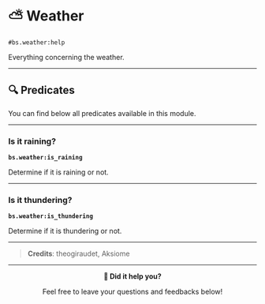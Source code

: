 # ⛅ Weather

`#bs.weather:help`

Everything concerning the weather.

---

## 🔍 Predicates

You can find below all predicates available in this module.

---

### Is it raining?

**`bs.weather:is_raining`**

Determine if it is raining or not.

---

### Is it thundering?

**`bs.weather:is_thundering`**

Determine if it is thundering or not.

---


> **Credits**: theogiraudet, Aksiome

---

<div align=center>

**💬 Did it help you?**

Feel free to leave your questions and feedbacks below!

</div>

<script src="https://giscus.app/client.js"
        data-repo="Gunivers/Glibs"
        data-repo-id="R_kgDOHQjqYg"
        data-category="Documentation"
        data-category-id="DIC_kwDOHQjqYs4CUQpy"
        data-mapping="title"
        data-strict="0"
        data-reactions-enabled="1"
        data-emit-metadata="0"
        data-input-position="bottom"
        data-theme="light"
        data-lang="fr"
        data-loading="lazy"
        crossorigin="anonymous"
        async>
</script>
